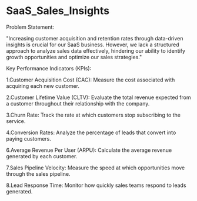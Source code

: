 # SaaS_Sales_Insights

Problem Statement:

"Increasing customer acquisition and retention rates through data-driven insights is crucial for our SaaS business. However, we lack a structured approach to analyze sales data effectively, hindering our ability to identify growth opportunities and optimize our sales strategies."

Key Performance Indicators (KPIs):


1.Customer Acquisition Cost (CAC): Measure the cost associated with acquiring each new customer.

2.Customer Lifetime Value (CLTV): Evaluate the total revenue expected from a customer throughout their relationship with the company.

3.Churn Rate: Track the rate at which customers stop subscribing to the service.

4.Conversion Rates: Analyze the percentage of leads that convert into paying customers.

6.Average Revenue Per User (ARPU): Calculate the average revenue generated by each customer.

7.Sales Pipeline Velocity: Measure the speed at which opportunities move through the sales pipeline.

8.Lead Response Time: Monitor how quickly sales teams respond to leads generated.
